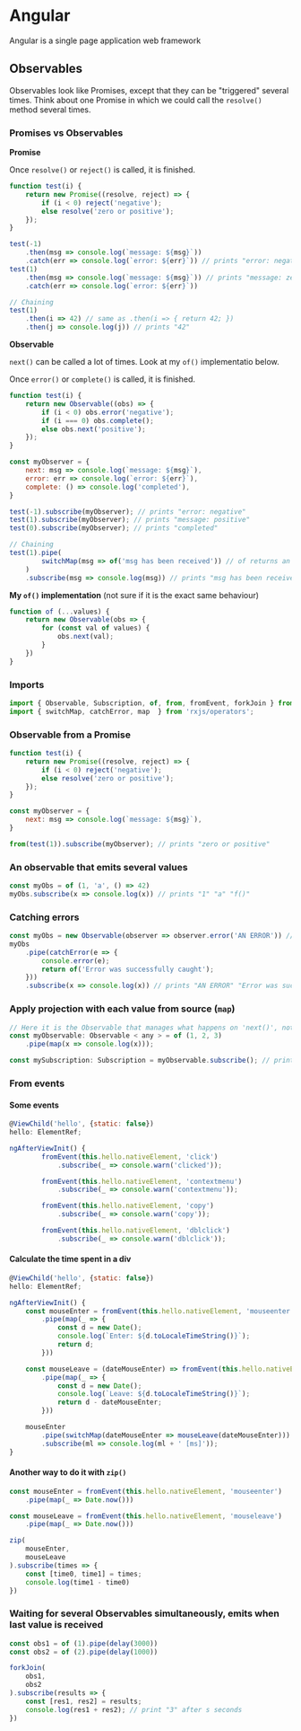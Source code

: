 # Angular

Angular is a single page application web framework

## Observables
Observables look like Promises, except that they can be "triggered" several times. Think about one Promise in which we could call the `resolve()` method several times.

### Promises vs Observables

**Promise**

Once `resolve()` or `reject()` is called, it is finished.

```js
function test(i) {
    return new Promise((resolve, reject) => {
        if (i < 0) reject('negative');
        else resolve('zero or positive');
    });
}

test(-1)
    .then(msg => console.log(`message: ${msg}`))
    .catch(err => console.log(`error: ${err}`)) // prints "error: negative"
test(1)
    .then(msg => console.log(`message: ${msg}`)) // prints "message: zero or positive"
    .catch(err => console.log(`error: ${err}`))

// Chaining
test(1)
    .then(i => 42) // same as .then(i => { return 42; })
    .then(j => console.log(j)) // prints "42"
```

**Observable**

`next()` can be called a lot of times. Look at my `of()` implementatio below.

Once `error()` or `complete()` is called, it is finished.


```js
function test(i) {
    return new Observable((obs) => {
        if (i < 0) obs.error('negative');
        if (i === 0) obs.complete();
        else obs.next('positive');
    });
}

const myObserver = {
    next: msg => console.log(`message: ${msg}`),
    error: err => console.log(`error: ${err}`),
    complete: () => console.log('completed'),
}

test(-1).subscribe(myObserver); // prints "error: negative"
test(1).subscribe(myObserver); // prints "message: positive"
test(0).subscribe(myObserver); // prints "completed"

// Chaining
test(1).pipe(
        switchMap(msg => of('msg has been received')) // of returns an observable
    )
    .subscribe(msg => console.log(msg)) // prints "msg has been received"
```
**My `of()` implementation** (not sure if it is the exact same behaviour)
```js
function of (...values) {
    return new Observable(obs => {
        for (const val of values) {
            obs.next(val);
        }
    })
}
```

### Imports
```js
import { Observable, Subscription, of, from, fromEvent, forkJoin } from 'rxjs';
import { switchMap, catchError, map  } from 'rxjs/operators';
```

### Observable **from** a Promise

```js
function test(i) {
    return new Promise((resolve, reject) => {
        if (i < 0) reject('negative');
        else resolve('zero or positive');
    });
}

const myObserver = {
    next: msg => console.log(`message: ${msg}`),
}

from(test(1)).subscribe(myObserver); // prints "zero or positive"
```

### An observable that emits several values
```js
const myObs = of (1, 'a', () => 42)
myObs.subscribe(x => console.log(x)) // prints "1" "a" "f()"
```

### Catching errors
```js
const myObs = new Observable(observer => observer.error('AN ERROR')) // An observer that throws an error
myObs
    .pipe(catchError(e => {
        console.error(e);
        return of('Error was successfully caught');
    }))
    .subscribe(x => console.log(x)) // prints "AN ERROR" "Error was successfully caught"
```

### Apply projection with each value from source (`map`)
```js
// Here it is the Observable that manages what happens on 'next()', not the Subscription anymore
const myObservable: Observable < any > = of (1, 2, 3)
    .pipe(map(x => console.log(x)));

const mySubscription: Subscription = myObservable.subscribe(); // prints "1" "2" "3"
```

### From events
#### Some events
```js
@ViewChild('hello', {static: false})
hello: ElementRef;

ngAfterViewInit() {
        fromEvent(this.hello.nativeElement, 'click')
            .subscribe(_ => console.warn('clicked'));

        fromEvent(this.hello.nativeElement, 'contextmenu')
            .subscribe(_ => console.warn('contextmenu'));

        fromEvent(this.hello.nativeElement, 'copy')
            .subscribe(_ => console.warn('copy'));

        fromEvent(this.hello.nativeElement, 'dblclick')
            .subscribe(_ => console.warn('dblclick'));
```

#### Calculate the time spent in a div
```js
@ViewChild('hello', {static: false})
hello: ElementRef;

ngAfterViewInit() {
    const mouseEnter = fromEvent(this.hello.nativeElement, 'mouseenter')
        .pipe(map(_ => {
            const d = new Date();
            console.log(`Enter: ${d.toLocaleTimeString()}`);
            return d;
        }))

    const mouseLeave = (dateMouseEnter) => fromEvent(this.hello.nativeElement, 'mouseleave')
        .pipe(map(_ => {
            const d = new Date();
            console.log(`Leave: ${d.toLocaleTimeString()}`);
            return d - dateMouseEnter;
        }))

    mouseEnter
        .pipe(switchMap(dateMouseEnter => mouseLeave(dateMouseEnter)))
        .subscribe(ml => console.log(ml + ' [ms]'));
}
```
#### Another way to do it with `zip()`
```js
const mouseEnter = fromEvent(this.hello.nativeElement, 'mouseenter')
    .pipe(map(_ => Date.now()))

const mouseLeave = fromEvent(this.hello.nativeElement, 'mouseleave')
    .pipe(map(_ => Date.now()))

zip(
    mouseEnter,
    mouseLeave
).subscribe(times => {
    const [time0, time1] = times;
    console.log(time1 - time0)
})
```

### Waiting for several Observables simultaneously, emits when last value is received
```js
const obs1 = of (1).pipe(delay(3000))
const obs2 = of (2).pipe(delay(1000))

forkJoin(
    obs1,
    obs2
).subscribe(results => {
    const [res1, res2] = results;
    console.log(res1 + res2); // print "3" after s seconds
})
```
